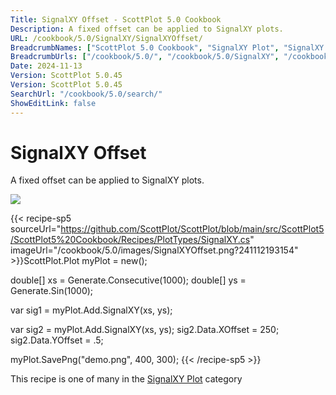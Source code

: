 ```yaml
---
Title: SignalXY Offset - ScottPlot 5.0 Cookbook
Description: A fixed offset can be applied to SignalXY plots.
URL: /cookbook/5.0/SignalXY/SignalXYOffset/
BreadcrumbNames: ["ScottPlot 5.0 Cookbook", "SignalXY Plot", "SignalXY Offset"]
BreadcrumbUrls: ["/cookbook/5.0/", "/cookbook/5.0/SignalXY", "/cookbook/5.0/SignalXY/SignalXYOffset"]
Date: 2024-11-13
Version: ScottPlot 5.0.45
Version: ScottPlot 5.0.45
SearchUrl: "/cookbook/5.0/search/"
ShowEditLink: false
---
```



<div class='d-flex align-items-center mt-5'>
<h1 class='me-2 text-dark my-0 border-0'>SignalXY Offset</h1>
</div>

A fixed offset can be applied to SignalXY plots.

[![](/cookbook/5.0/images/SignalXYOffset.png?241112193154)](/cookbook/5.0/images/SignalXYOffset.png?241112193154)

{{< recipe-sp5 sourceUrl="https://github.com/ScottPlot/ScottPlot/blob/main/src/ScottPlot5/ScottPlot5%20Cookbook/Recipes/PlotTypes/SignalXY.cs" imageUrl="/cookbook/5.0/images/SignalXYOffset.png?241112193154" >}}ScottPlot.Plot myPlot = new();

double[] xs = Generate.Consecutive(1000);
double[] ys = Generate.Sin(1000);

var sig1 = myPlot.Add.SignalXY(xs, ys);

var sig2 = myPlot.Add.SignalXY(xs, ys);
sig2.Data.XOffset = 250;
sig2.Data.YOffset = .5;

myPlot.SavePng("demo.png", 400, 300);
{{< /recipe-sp5 >}}

<div class='my-5 text-center'>This recipe is one of many in the <a href='/cookbook/5.0/SignalXY'>SignalXY Plot</a> category</div>


